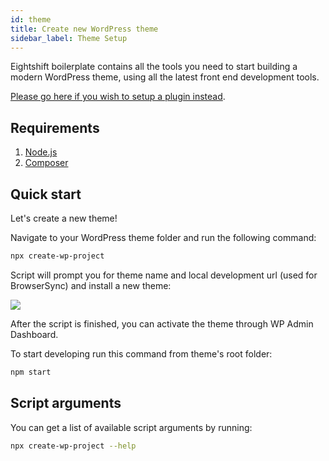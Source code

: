 ```yaml
---
id: theme
title: Create new WordPress theme
sidebar_label: Theme Setup
---
```


Eightshift boilerplate contains all the tools you need to start building a modern WordPress theme, using all the latest front end development tools.

[Please go here if you wish to setup a plugin instead](https://infinum.github.io/eightshift-docs/docs/plugin/).

## Requirements

1. [Node.js](https://nodejs.org/en/)
2. [Composer](https://getcomposer.org/)

## Quick start

Let's create a new theme!

Navigate to your WordPress theme folder and run the following command:

```bash
npx create-wp-project
```

Script will prompt you for theme name and local development url (used for BrowserSync) and install a new theme:

![](/eightshift-docs/img/setup.gif)

After the script is finished, you can activate the theme through WP Admin Dashboard.

To start developing run this command from theme's root folder:

```bash
npm start
```

## Script arguments

You can get a list of available script arguments by running:

```bash
npx create-wp-project --help
```

<div class="legacy-badge legacy-badge--v4"></div>
